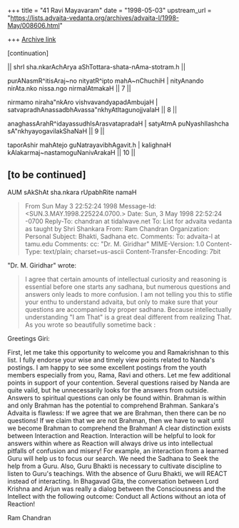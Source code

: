+++
title = "41 Ravi Mayavaram"
date = "1998-05-03"
upstream_url = "https://lists.advaita-vedanta.org/archives/advaita-l/1998-May/008606.html"

+++
[Archive link](https://lists.advaita-vedanta.org/archives/advaita-l/1998-May/008606.html)

[continuation]

|| shrI sha.nkarAchArya aShTottara-shata-nAma-stotram.h ||

purANasmR^itisAraj~no nityatR^ipto mahA~nChuchiH |
nityAnando nirAta.nko nissa.ngo nirmalAtmakaH || 7 ||

nirmamo niraha"nkAro vishvavandyapadAmbujaH |
satvapradhAnassadbhAvassa"nkhyAtItagunojjvalaH || 8 ||

anaghassArahR^idayassudhIsArasvatapradaH |
satyAtmA puNyashIlashcha sA"nkhyayogavilakShaNaH || 9 ||

taporAshir mahAtejo  guNatrayavibhAgavit.h |
kalighnaH kAlakarmaj~nastamoguNanivArakaH || 10 ||

[to be continued]
-------
AUM sAkShAt sha.nkara rUpabhRite namaH

>From  Sun May  3 22:52:24 1998
Message-Id: <SUN.3.MAY.1998.225224.0700.>
Date: Sun, 3 May 1998 22:52:24 -0700
Reply-To: chandran at tidalwave.net
To: List for advaita vedanta as taught by Shri Shankara
        <ADVAITA-L at TAMU.EDU>
From: Ram Chandran <chandran at TIDALWAVE.NET>
Organization: Personal
Subject: Bhakti, Sadhana etc.
Comments: To: advaita-l at tamu.edu
Comments: cc: "Dr. M. Giridhar" <giridhar at CHEMENG.IISC.ERNET.IN>
MIME-Version: 1.0
Content-Type: text/plain; charset=us-ascii
Content-Transfer-Encoding: 7bit

"Dr. M. Giridhar" <giridhar at CHEMENG.IISC.ERNET.IN> wrote:
> I agree that certain amounts of intellectual curiosity and
> reasoning is essential before one starts any sadhana, but numerous
> questions and answers only leads to more confusion. I am not telling you
> this to stifle your enthu to understand advaita, but only to make sure
> that your questions are accompanied by proper sadhana. Because
> intellectually understanding "I am That" is a great deal different from
> realizing That. As you wrote so beautifully sometime back :

Greetings Giri:

First, let me take this opportunity to welcome you and Ramakrishnan to
this list.  I fully endorse your wise and timely view points related to
Nanda's postings.   I am happy to see some excellent postings from the
youth members especially from you, Rama, Ravi and others.  Let me few
additional points in support of your contention.
    Several questions raised by Nanda are quite valid, but he
unnecessarily looks for the answers from outside.   Answers to spiritual
questions can only be found within.  Brahman is within and only Brahman
has the potential to comprehend Brahman.  Sankara's Advaita is flawless:
If we agree that we are Brahman, then there can be no questions!  If we
claim that we are not Brahman, then we have to wait until we become
Brahman to comprehend the Brahman!
      A clear distinction exists between Interaction and Reaction.
Interaction will be helpful  to look for answers within where as
Reaction will always drive us into intellectual pitfalls of confusion
and misery!  For example, an interaction from a learned Guru will  help
us to focus our search.  We need the Sadhana to Seek the help from a
Guru. Also, Guru Bhakti is necessary to cultivate discipline to listen
to Guru's teachings.  With the absence of Guru Bhakti, we will REACT
instead of interacting.
      In Bhagavad Gita, the conversation between Lord Krishna and Arjun
was really a dialog between the Consciousness and the Intellect with the
following outcome:  Conduct all Actions without an iota of Reaction!

Ram Chandran

